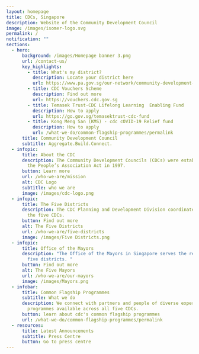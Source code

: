 ```yaml
---
layout: homepage
title: CDCs, Singapore
description: Website of the Community Development Council
image: /images/isomer-logo.svg
permalink: /
notification: ""
sections:
  - hero:
      background: /images/Homepage banner 3.png
      url: /contact-us/
      key_highlights:
        - title: What's my district?
          description: Locate your district here
          url: https://www.pa.gov.sg/our-network/community-development-councils
        - title: CDC Vouchers Scheme
          description: Find out more
          url: https://vouchers.cdc.gov.sg
        - title: Temasek Trust-CDC Lifelong Learning  Enabling Fund
          description: How to apply
          url: https://go.gov.sg/temasektrust-cdc-fund
        - title: Kong Meng San (KMS) - cdc cOVID-19 Relief fund
          description: How to apply
          url: /what-we-do/common-flagship-programmes/permalink
      title: Community Development Council
      subtitle: Aggregate.Build.Connect.
  - infopic:
      title: About the CDC
      description: The Community Development Councils (CDCs) were established under
        the People’s Association Act in 1997.
      button: Learn more
      url: /who-we-are/mission
      alt: CDC Logo
      subtitle: who we are
      image: /images/cdc-logo.png
  - infopic:
      title: The Five Districts
      description: The CDC Planning and Development Division coordinates the work of
        the five CDCs.
      button: Find out more
      alt: The Five Districts
      url: /who-we-are/five-districts
      image: /images/Five Districts.png
  - infopic:
      title: Office of the Mayors
      description: "The Office of the Mayors in Singapore serves the residents in the
        five districts. "
      button: Find out more
      alt: The Five Mayors
      url: /who-we-are/our-mayors
      image: /images/Mayors.png
  - infobar:
      title: Common Flagship Programmes
      subtitle: What we do
      description: We connect with partners and people of diverse expertise through
        programmes available across all five CDCs.
      button: learn about cdc's common flagship programmes
      url: /what-we-do/common-flagship-programmes/permalink
  - resources:
      title: Latest Announcements
      subtitle: Press Centre
      button: Go to press centre
---
```

